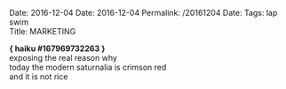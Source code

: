 Date: 2016-12-04
Date: 2016-12-04
Permalink: /20161204
Date: 
Tags: lap swim  
Title: MARKETING
  
**{ haiku #167969732263 }**  
exposing the real reason why  
today the modern saturnalia is crimson red  
and it is not rice
